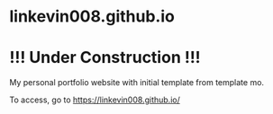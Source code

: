 # linkevin008.github.io

# !!! Under Construction !!!

My personal portfolio website with initial template from template mo.

To access, go to https://linkevin008.github.io/
